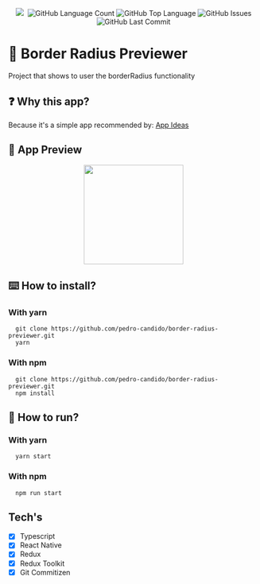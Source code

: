   <p align="center" width="100%">
    <img src="https://img.shields.io/github/followers/pedro-candido?style=social" />
    <img alt="" src="https://img.shields.io/github/repo-size/pedro-candido/border-radius-previewer" />
    <img alt="GitHub Language Count" src="https://img.shields.io/github/languages/count/pedro-candido/border-radius-previewer" />
    <img alt="GitHub Top Language" src="https://img.shields.io/github/languages/top/pedro-candido/border-radius-previewer" />
    <img alt="GitHub Issues" src="https://img.shields.io/github/issues/pedro-candido/border-radius-previewer" />
    <img alt="GitHub Last Commit" src="https://img.shields.io/github/last-commit/pedro-candido/border-radius-previewer" />
  </p>

# 😬 Border Radius Previewer
Project that shows to user the borderRadius functionality

## ❓ Why this app?
Because it's a simple app recommended by: <a href="https://github.com/florinpop17/app-ideas">App Ideas</a>


## 📱 App Preview
  <p align="center">
    <img width="200px" src="https://i.imgur.com/fauQI8A.gif" />
  </p>

## ⌨️ How to install?

### With yarn

```
  git clone https://github.com/pedro-candido/border-radius-previewer.git
  yarn
```

### With npm

```
  git clone https://github.com/pedro-candido/border-radius-previewer.git
  npm install
```

## 🌊 How to run?

### With yarn

```
  yarn start
```

### With npm

```
  npm run start
```

## Tech's

- [x] Typescript
- [x] React Native
- [x] Redux
- [x] Redux Toolkit
- [x] Git Commitizen
